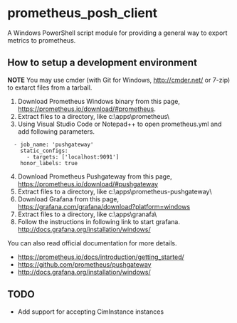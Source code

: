 # prometheus_posh_client
A Windows PowerShell script module for providing a general way to export metrics to prometheus.

## How to setup a development environment
__NOTE__ You may use cmder (with Git for Windows, http://cmder.net/ or 7-zip) to extarct files from a tarball.

1. Download Prometheus Windows binary from this page, https://prometheus.io/download/#prometheus. 
2. Extract files to a directory, like c:\apps\prometheus\
3. Using Visual Studio Code or Notepad++ to open prometheus.yml and add following parameters.
```
  - job_name: 'pushgateway'
    static_configs:
      - targets: ['localhost:9091']
    honor_labels: true
```
4. Download Prometheus Pushgateway from this page, https://prometheus.io/download/#pushgateway
5. Extract files to a directory, like c:\apps\prometheus-pushgateway\
6. Download Grafana from this page, https://grafana.com/grafana/download?platform=windows
7. Extract files to a directory, like c:\apps\granafa\
8. Follow the instructions in following link to start grafana.
http://docs.grafana.org/installation/windows/


You can also read official documentation for more details.
* https://prometheus.io/docs/introduction/getting_started/
* https://github.com/prometheus/pushgateway
* http://docs.grafana.org/installation/windows/


## TODO
* Add support for accepting CimInstance instances
